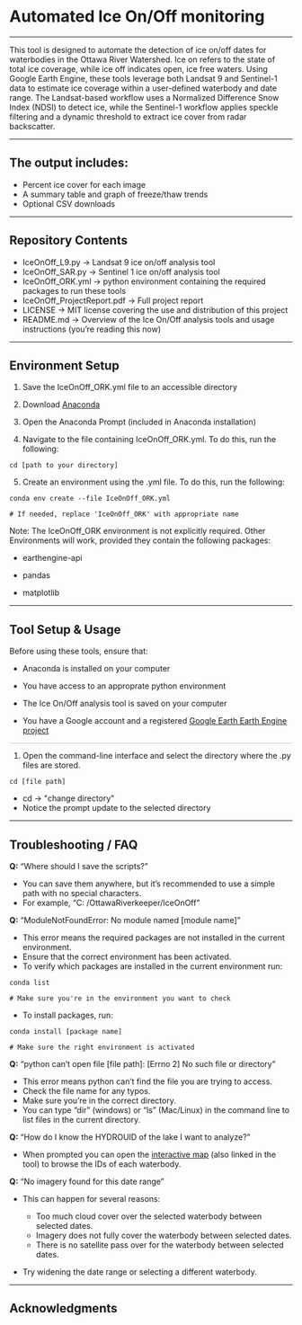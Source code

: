 # Automated Ice On/Off monitoring
---

This tool is designed to automate the detection of ice on/off dates for waterbodies in the Ottawa River Watershed. Ice on refers to the state of total ice coverage, while ice off indicates open, ice free waters. 
Using Google Earth Engine, these tools leverage both Landsat 9 and Sentinel-1 data to estimate ice coverage within a user-defined waterbody and date range. The Landsat-based workflow uses a Normalized Difference Snow Index (NDSI) to detect ice, while the Sentinel-1 workflow applies speckle filtering and a dynamic threshold to extract ice cover from radar backscatter.

---
## The output includes: 
* Percent ice cover for each image
* A summary table and graph of freeze/thaw trends
* Optional CSV downloads

---
## Repository Contents
* IceOnOff_L9.py &rarr; Landsat 9 ice on/off analysis tool
* IceOnOff_SAR.py &rarr; Sentinel 1 ice on/off analysis tool
* IceOnOff_ORK.yml &rarr; python environment containing the required packages to run these tools
* IceOnOff_ProjectReport.pdf &rarr; Full project report
* LICENSE &rarr; MIT license covering the use and distribution of this project
* README.md &rarr; Overview of the Ice On/Off analysis tools and usage instructions (you’re reading this now)

---
## Environment Setup
1. Save the IceOnOff_ORK.yml file to an accessible directory

2. Download [Anaconda](https://www.anaconda.com/download)
   
3. Open the Anaconda Prompt (included in Anaconda installation)
   
4. Navigate to the file containing IceOnOff_ORK.yml. To do this, run the following:
```
cd [path to your directory]
```
5. Create an environment using the .yml file. To do this, run the following:
```
conda env create --file IceOnOff_ORK.yml

# If needed, replace 'IceOnOff_ORK' with appropriate name
```
Note: The IceOnOff_ORK environment is not explicitly required. Other Environments will work, provided they contain the following packages: 
* earthengine-api

* pandas

* matplotlib

---
## Tool Setup & Usage

Before using these tools, ensure that: 
* Anaconda is installed on your computer

* You have access to an approprate python environment

* The Ice On/Off analysis tool is saved on your computer
  
* You have a Google account and a registered [Google Earth Earth Engine project](https://console.cloud.google.com/earth-engine/welcome?pli=1&invt=AbuNfA)

<hr style="height:0.1px; border:none; background-color:#ccc;" />

1. Open the command-line interface and select the directory where the .py files are stored.
```
cd [file path]
```
* cd &rarr; "change directory"
* Notice the prompt update to the selected directory


  

---
## Troubleshooting / FAQ

**Q:** “Where should I save the scripts?”
*	You can save them anywhere, but it’s recommended to use a simple path with no special characters. 
*	For example, “C: /OttawaRiverkeeper/IceOnOff”


**Q:** “ModuleNotFoundError: No module named [module name]”
*	This error means the required packages are not installed in the current environment. 
*	Ensure that the correct environment has been activated. 
*	To verify which packages are installed in the current environment run: 
```
conda list

# Make sure you're in the environment you want to check
```
*	To install packages, run:
```
conda install [package name]

# Make sure the right environment is activated
```


**Q:** “python can’t open file [file path]: [Errno 2] No such file or directory”
*	This error means python can’t find the file you are trying to access. 
*	Check the file name for any typos.
*	Make sure you’re in the correct directory.
*	You can type “dir” (windows) or “ls” (Mac/Linux) in the command line to list files in the current directory.


**Q:** “How do I know the HYDROUID of the lake I want to analyze?”
*	When prompted you can open the [interactive map](https://ben-schellenberg.github.io/OttawaRiverWatershed/ORW_Feature_Names.html) (also linked in the tool) to browse the IDs of each waterbody. 


**Q:** “No imagery found for this date range”
* This can happen for several reasons: 
  	 * Too much cloud cover over the selected waterbody between selected dates.
   	 * Imagery does not fully cover the waterbody between selected dates.
	 * There is no satellite pass over for the waterbody between selected dates.
    
* Try widening the date range or selecting a different waterbody. 

---
## Acknowledgments
